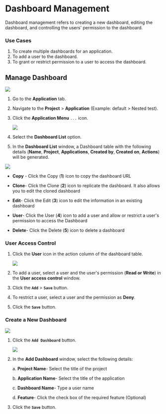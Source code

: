 # Dashboard Management

Dashboard management refers to creating a new dashboard, editing the dashboard, and controlling the users' permission to the dashboard.

### Use Cases

1. To create multiple dashboards for an application.
2. To add a user to the dashboard.
3. To grant or restrict permission to a user to access the dashboard.

## Manage Dashboard

   <img src="/img/dashboard/dash_manage/image_5.png" />

1. Go to the **Application** tab. 

2. Navigate to the **Project** > **Application** (Example: default > Nested test).

3. Click the **Application Menu** `...` icon.

   <img src="/img/dashboard/dash_manage/image_6.png" />

4. Select the **Dashboard List** option.

5. In the **Dashboard List** window, a Dashboard table with the following details (**Name**, **Project**, **Applications**, **Created by**, **Created on**, **Actions**) will be generated.

 <img src="/img/dashboard/dash_manage/image_8.png" />

- **Copy** - Click the Copy (**1**) icon to copy the dashboard URL

- **Clone**- Click the Clone (**2**) icon to replicate the dashboard. It also allows you to edit the cloned dashboard

- **Edit**- Click the Edit (**3**) icon to edit the information in an existing dashboard

-  **User**- Click the User (**4**) icon to add a user and allow or restrict a user's permission to access the Dashboard

- **Delete**- Click the Delete (**5**) icon to delete a dashboard

### User Access Control

1. Click the **User** icon in the action column of the dashboard table.

   <img src="/img/dashboard/dash_manage/image_10.png" />

2. To add a user, select a user and the user's permission (**Read or Write**) in the **User access control** window.

3. Click the **`Add`** > **`Save`** button.

4. To restrict a user, select a user and the permission as **Deny**.

5. Click the **`Save`** button.


### Create a New Dashboard

 <img src="/img/dashboard/image_14.png" />

1. Click the **`Add Dashboard`** button.

   <img src="/img/dashboard/image_13.png" />

2. In the **Add Dashboard** window, select the following details: 

   a. **Project Name**- Select the title of the project

   b. **Application Name**- Select the title of the application

   c. **Dashboard Name**- Type a user name

   d. **Feature**- Click the check box of the required feature (Optional)

3. Click the **`Save`** button.

   

